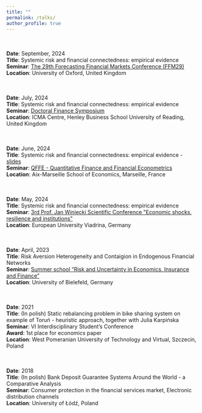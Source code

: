 ```yaml
---
title: ""
permalink: /talks/
author_profile: true
---
```


<br> <br>
<b>Date</b>: September, 2024
<br>
<b>Title</b>: Systemic risk and financial connectedness: empirical evidence
<br>
<b>Seminar</b>: [The 29th Forecasting Financial Markets Conference (FFM29)](https://ffmconference.com/)
<br>
<b>Location</b>: University of Oxford, United Kingdom

<br> <br>
<b>Date</b>: July, 2024
<br>
<b>Title</b>: Systemic risk and financial connectedness: empirical evidence 
<br>
<b>Seminar</b>: [Doctoral Finance Symposium](https://dfs2024.com/)
<br>
<b>Location</b>: ICMA Centre, Henley Business School
University of Reading, United Kingdom

<br> <br>
<b>Date</b>: June, 2024 
<br>
<b>Title</b>: Systemic risk and financial connectedness: empirical evidence - [slides](/files/empirical_marseille.pdf)
<br>
<b>Seminar</b>: [QFFE - Quantitative Finance and Financial Econometrics](https://qffe2024.sciencesconf.org/)
<br>
<b>Location</b>: Aix-Marseille School of Economics, Marseille, France

<br> <br>
<b>Date</b>: May, 2024 
<br>
<b>Title</b>: Systemic risk and financial connectedness: empirical evidence 
<br>
<b>Seminar</b>: [3rd Prof. Jan Winiecki Scientific Conference "Economic shocks, resilience and institutions"](https://www.vcpu.europa-uni.de/en/research/conferences/index.html)
<br>
<b>Location</b>: European University Viadrina, Germany

<br> <br>
<b>Date</b>: April, 2023 
<br>
<b>Title</b>: Risk Aversion Heterogeneity and Contaigion in Endogenous Financial Networks
<br>
<b>Seminar</b>: [Summer school “Risk and Uncertainty in Economics, Insurance and Finance”](https://sites.google.com/view/summer-school-23/overview)
<br>
<b>Location</b>: University of Bielefeld, Germany

<br> <br>
<b>Date</b>: 2021 
<br>
<b>Title</b>: (In polish) Static rebalancing problem in bike sharing system on example of Toruń - heuristic
approach, together with Julia Karpińska
<br>
<b>Seminar</b>: VI Interdisciplinary Student’s Conference
<br>
<b>Award</b>: 1st place for economics paper
<br>
<b>Location</b>: West Pomeranian University of Technology and Virtual, Szczecin, Poland


<br> <br>
<b>Date</b>: 2018 
<br>
<b>Title</b>: (In polish) Bank Deposit Guarantee Systems Around the World - a Comparative
Analysis
<br>
<b>Seminar</b>: Consumer protection in the financial services market, Electronic distribution
channels
<br>
<b>Location</b>: University of Łódź, Poland